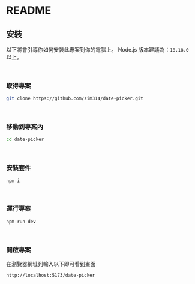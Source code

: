 # README

## 安裝

以下將會引導你如何安裝此專案到你的電腦上。
Node.js 版本建議為：`18.18.0` 以上。

<br/>

### 取得專案

```bash
git clone https://github.com/zim314/date-picker.git
```

<br/>

### 移動到專案內

```bash
cd date-picker
```

<br/>

### 安裝套件

```bash
npm i
```

<br/>


### 運行專案

```bash
npm run dev
```

<br/>

### 開啟專案

在瀏覽器網址列輸入以下即可看到畫面

```bash
http://localhost:5173/date-picker
```

<br/>
